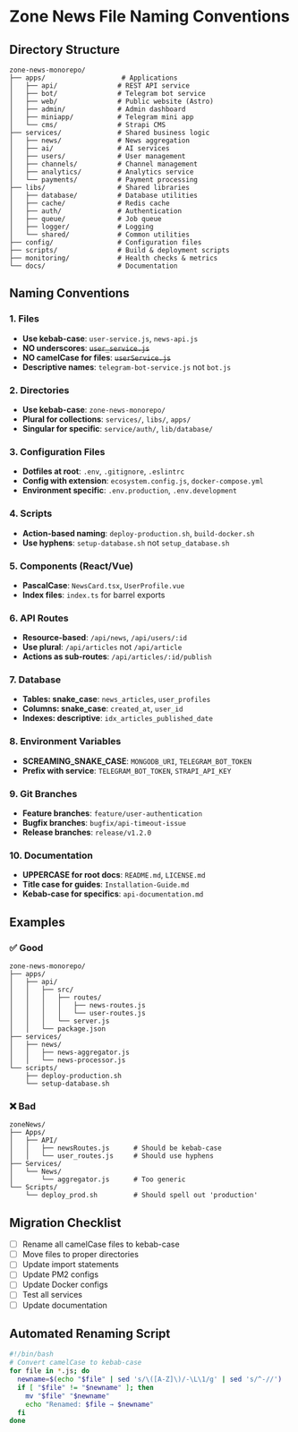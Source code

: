 # Zone News File Naming Conventions

## Directory Structure
```
zone-news-monorepo/
├── apps/                   # Applications
│   ├── api/               # REST API service
│   ├── bot/               # Telegram bot service
│   ├── web/               # Public website (Astro)
│   ├── admin/             # Admin dashboard
│   ├── miniapp/           # Telegram mini app
│   └── cms/               # Strapi CMS
├── services/              # Shared business logic
│   ├── news/              # News aggregation
│   ├── ai/                # AI services
│   ├── users/             # User management
│   ├── channels/          # Channel management
│   ├── analytics/         # Analytics service
│   └── payments/          # Payment processing
├── libs/                  # Shared libraries
│   ├── database/          # Database utilities
│   ├── cache/             # Redis cache
│   ├── auth/              # Authentication
│   ├── queue/             # Job queue
│   ├── logger/            # Logging
│   └── shared/            # Common utilities
├── config/                # Configuration files
├── scripts/               # Build & deployment scripts
├── monitoring/            # Health checks & metrics
└── docs/                  # Documentation
```

## Naming Conventions

### 1. Files
- **Use kebab-case**: `user-service.js`, `news-api.js`
- **NO underscores**: ~~`user_service.js`~~
- **NO camelCase for files**: ~~`userService.js`~~
- **Descriptive names**: `telegram-bot-service.js` not `bot.js`

### 2. Directories
- **Use kebab-case**: `zone-news-monorepo/`
- **Plural for collections**: `services/`, `libs/`, `apps/`
- **Singular for specific**: `service/auth/`, `lib/database/`

### 3. Configuration Files
- **Dotfiles at root**: `.env`, `.gitignore`, `.eslintrc`
- **Config with extension**: `ecosystem.config.js`, `docker-compose.yml`
- **Environment specific**: `.env.production`, `.env.development`

### 4. Scripts
- **Action-based naming**: `deploy-production.sh`, `build-docker.sh`
- **Use hyphens**: `setup-database.sh` not `setup_database.sh`

### 5. Components (React/Vue)
- **PascalCase**: `NewsCard.tsx`, `UserProfile.vue`
- **Index files**: `index.ts` for barrel exports

### 6. API Routes
- **Resource-based**: `/api/news`, `/api/users/:id`
- **Use plural**: `/api/articles` not `/api/article`
- **Actions as sub-routes**: `/api/articles/:id/publish`

### 7. Database
- **Tables: snake_case**: `news_articles`, `user_profiles`
- **Columns: snake_case**: `created_at`, `user_id`
- **Indexes: descriptive**: `idx_articles_published_date`

### 8. Environment Variables
- **SCREAMING_SNAKE_CASE**: `MONGODB_URI`, `TELEGRAM_BOT_TOKEN`
- **Prefix with service**: `TELEGRAM_BOT_TOKEN`, `STRAPI_API_KEY`

### 9. Git Branches
- **Feature branches**: `feature/user-authentication`
- **Bugfix branches**: `bugfix/api-timeout-issue`
- **Release branches**: `release/v1.2.0`

### 10. Documentation
- **UPPERCASE for root docs**: `README.md`, `LICENSE.md`
- **Title case for guides**: `Installation-Guide.md`
- **Kebab-case for specifics**: `api-documentation.md`

## Examples

### ✅ Good
```
zone-news-monorepo/
├── apps/
│   ├── api/
│   │   ├── src/
│   │   │   ├── routes/
│   │   │   │   ├── news-routes.js
│   │   │   │   └── user-routes.js
│   │   │   └── server.js
│   │   └── package.json
├── services/
│   ├── news/
│   │   ├── news-aggregator.js
│   │   └── news-processor.js
└── scripts/
    ├── deploy-production.sh
    └── setup-database.sh
```

### ❌ Bad
```
zoneNews/
├── Apps/
│   ├── API/
│   │   ├── newsRoutes.js      # Should be kebab-case
│   │   └── user_routes.js     # Should use hyphens
├── Services/
│   └── News/
│       └── aggregator.js      # Too generic
└── Scripts/
    └── deploy_prod.sh         # Should spell out 'production'
```

## Migration Checklist

- [ ] Rename all camelCase files to kebab-case
- [ ] Move files to proper directories
- [ ] Update import statements
- [ ] Update PM2 configs
- [ ] Update Docker configs
- [ ] Test all services
- [ ] Update documentation

## Automated Renaming Script

```bash
#!/bin/bash
# Convert camelCase to kebab-case
for file in *.js; do
  newname=$(echo "$file" | sed 's/\([A-Z]\)/-\L\1/g' | sed 's/^-//')
  if [ "$file" != "$newname" ]; then
    mv "$file" "$newname"
    echo "Renamed: $file → $newname"
  fi
done
```